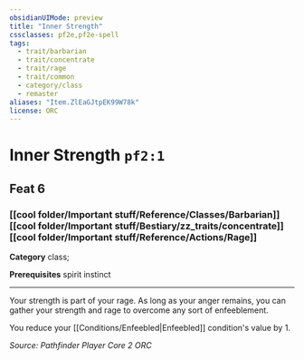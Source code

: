 ```yaml
---
obsidianUIMode: preview
title: "Inner Strength"
cssclasses: pf2e,pf2e-spell
tags:
  - trait/barbarian
  - trait/concentrate
  - trait/rage
  - trait/common
  - category/class
  - remaster
aliases: "Item.ZlEaGJtpEK99W78k"
license: ORC
---
```

# Inner Strength `pf2:1`
## Feat 6
### [[cool folder/Important stuff/Reference/Classes/Barbarian]][[cool folder/Important stuff/Bestiary/zz_traits/concentrate]][[cool folder/Important stuff/Reference/Actions/Rage]]

**Category** class; 



**Prerequisites** spirit instinct
* * *
Your strength is part of your rage. As long as your anger remains, you can gather your strength and rage to overcome any sort of enfeeblement.

You reduce your [[Conditions/Enfeebled|Enfeebled]] condition's value by 1.

*Source: Pathfinder Player Core 2*
*ORC*